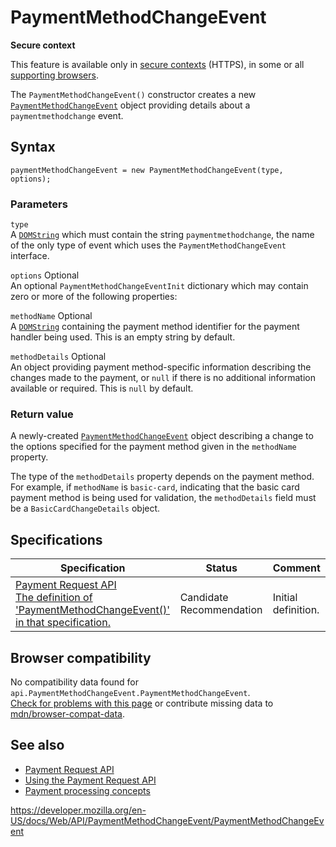 # PaymentMethodChangeEvent

**Secure context**

This feature is available only in [secure contexts](https://developer.mozilla.org/en-US/docs/Web/Security/Secure_Contexts) (HTTPS), in some or all [supporting browsers](#browser_compatibility).

The `PaymentMethodChangeEvent()` constructor creates a new [`PaymentMethodChangeEvent`](../paymentmethodchangeevent) object providing details about a `paymentmethodchange` event.

## Syntax

    paymentMethodChangeEvent = new PaymentMethodChangeEvent(type, options);

### Parameters

`type`  
A [`DOMString`](../domstring) which must contain the string `paymentmethodchange`, the name of the only type of event which uses the `PaymentMethodChangeEvent` interface.

`options` <span class="badge inline optional">Optional</span>  
An optional <span class="page-not-created">`PaymentMethodChangeEventInit`</span> dictionary which may contain zero or more of the following properties:

`methodName` <span class="badge inline optional">Optional</span>  
A [`DOMString`](../domstring) containing the payment method identifier for the payment handler being used. This is an empty string by default.

`methodDetails` <span class="badge inline optional">Optional</span>  
An object providing payment method-specific information describing the changes made to the payment, or `null` if there is no additional information available or required. This is `null` by default.

### Return value

A newly-created [`PaymentMethodChangeEvent`](../paymentmethodchangeevent) object describing a change to the options specified for the payment method given in the `methodName` property.

The type of the `methodDetails` property depends on the payment method. For example, if `methodName` is `basic-card`, indicating that the basic card payment method is being used for validation, the `methodDetails` field must be a <span class="page-not-created">`BasicCardChangeDetails`</span> object.

## Specifications

<table><thead><tr class="header"><th>Specification</th><th>Status</th><th>Comment</th></tr></thead><tbody><tr class="odd"><td><a href="https://w3c.github.io/payment-request/#paymentmethodchangeevent-interface">Payment Request API<br />
<span class="small">The definition of 'PaymentMethodChangeEvent()' in that specification.</span></a></td><td><span class="spec-cr">Candidate Recommendation</span></td><td>Initial definition.</td></tr></tbody></table>

## Browser compatibility

No compatibility data found for `api.PaymentMethodChangeEvent.PaymentMethodChangeEvent`.  
[Check for problems with this page](#on-github) or contribute missing data to [mdn/browser-compat-data](https://github.com/mdn/browser-compat-data).

## See also

- [Payment Request API](../payment_request_api)
- [Using the Payment Request API](../payment_request_api/using_the_payment_request_api)
- [Payment processing concepts](../payment_request_api/concepts)

<a href="https://developer.mozilla.org/en-US/docs/Web/API/PaymentMethodChangeEvent/PaymentMethodChangeEvent" class="_attribution-link">https://developer.mozilla.org/en-US/docs/Web/API/PaymentMethodChangeEvent/PaymentMethodChangeEvent</a>
